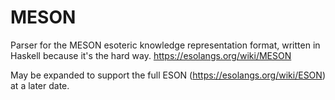 # MESON
Parser for the MESON esoteric knowledge representation format, written in Haskell because it's the hard way. https://esolangs.org/wiki/MESON

May be expanded to support the full ESON (https://esolangs.org/wiki/ESON) at a later date.
